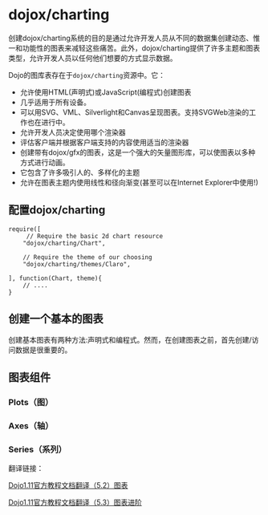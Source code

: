 # dojox/charting #
创建dojox/charting系统的目的是通过允许开发人员从不同的数据集创建动态、惟一和功能性的图表来减轻这些痛苦。此外，dojox/charting提供了许多主题和图表类型，允许开发人员以任何他们想要的方式显示数据。

Dojo的图库表存在于`dojox/charting`资源中。它：

- 允许使用HTML(声明式)或JavaScript(编程式)创建图表
- 几乎适用于所有设备。
- 可以用SVG、VML、Silverlight和Canvas呈现图表。支持SVGWeb渲染的工作也在进行中。
- 允许开发人员决定使用哪个渲染器
- 评估客户端并根据客户端支持的内容使用适当的渲染器
- 创建带有dojox/gfx的图表，这是一个强大的矢量图形库，可以使图表以多种方式进行动画。
- 它包含了许多吸引人的、多样化的主题
- 允许在图表主题内使用线性和径向渐变(甚至可以在Internet Explorer中使用!)

## 配置dojox/charting ##
	require([
	     // Require the basic 2d chart resource
	    "dojox/charting/Chart",
	
	    // Require the theme of our choosing
	    "dojox/charting/themes/Claro",
	
	], function(Chart, theme){
	    // ....
	}


## 创建一个基本的图表 ##
创建基本图表有两种方法:声明式和编程式。然而，在创建图表之前，首先创建/访问数据是很重要的。
## 图表组件 ##
### Plots（图） ###
### Axes（轴） ###
### Series（系列） ###

翻译链接：

[Dojo1.11官方教程文档翻译（5.2）图表](https://blog.csdn.net/taijiedi13/article/details/54425590)

[Dojo1.11官方教程文档翻译（5.3）图表进阶](https://blog.csdn.net/taijiedi13/article/details/54581939)